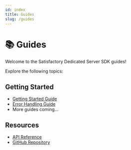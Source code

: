 ```yaml
---
id: index
title: Guides
slug: /guides
---
```


# 📚 Guides

Welcome to the Satisfactory Dedicated Server SDK guides!

Explore the following topics:

## Getting Started

- [Getting Started Guide](/docs/guides/getting-started)
- [Error Handling Guide](/docs/guides/error-handling)
- More guides coming...

## Resources

- [API Reference](/docs/api/)
- [GitHub Repository](https://github.com/Programmer-Timmy/satisfactory-dedicated-server-sdk)
